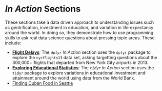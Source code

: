 # _In Action_ Sections
These sections take a data driven approach to understanding issues such as gentrification, investment in education, and variation in life expectancy around the world. In doing so, they demonstrate how to use programming skills to ask real data science questions about pressing topic areas. These include:

- [**Flight Delays**](/dplyr): The _`dplyr` In Action_ section uses the `dplyr` package to explore the `nycflights13` data set, asking targetting questions about the 300,000+ flights that departed from New York City airports in 2013. 
- [**Exploring Educational Statistics**](/tidyr): The _`tidyr` In Action_ section uses the `tidyr` package to explore variations in educational investment and attainment around the world using data from the World Bank. 
- [Finding Cuban Food in Seattle](/apis)